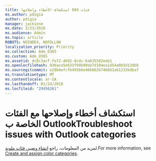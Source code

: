 ```yaml
---
title: فئات 604 استكشاف الأخطاء وإصلاحها
ms.author: pdigia
author: pdigia
manager: jackiesm
ms.date: 3/23/2018
ms.audience: Admin
ms.topic: article
ROBOTS: NOINDEX, NOFOLLOW
localization_priority: Priority
ms.collection: Adm_O365
ms.custom: Adm_O365
ms.assetid: dc8c3acf-fe72-4b92-8cdc-6a635502eeb1
ms.openlocfilehash: 836ace5e633f94b90eb7d104ea1d54a0b5d12dbb
ms.sourcegitcommit: e2864efcfb493b6e46b662b746661a61232bdba7
ms.translationtype: MT
ms.contentlocale: ar-SA
ms.lasthandoff: 01/24/2019
ms.locfileid: "29456261"
---
```

# <a name="troubleshoot-issues-with-outlook-categories"></a><span data-ttu-id="4b328-102">استكشاف أخطاء وإصلاحها مع الفئات الخاصة ب Outlook</span><span class="sxs-lookup"><span data-stu-id="4b328-102">Troubleshoot issues with Outlook categories</span></span>

<span data-ttu-id="4b328-103">لمزيد من المعلومات، راجع [إنشاء وتعيين فئات ملونة](https://support.office.com/article/A1FDE97E-15E1-4179-A1A0-8A91EF89B8DC).</span><span class="sxs-lookup"><span data-stu-id="4b328-103">For more information, see [Create and assign color categories](https://support.office.com/article/A1FDE97E-15E1-4179-A1A0-8A91EF89B8DC).</span></span>
  

